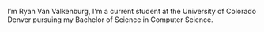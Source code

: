 I’m Ryan Van Valkenburg, I'm a current student at the University of Colorado Denver pursuing my Bachelor of Science in Computer Science.


<!---
ryanvvb/ryanvvb is a ✨ special ✨ repository because its `README.md` (this file) appears on your GitHub profile.
You can click the Preview link to take a look at your changes.
--->
